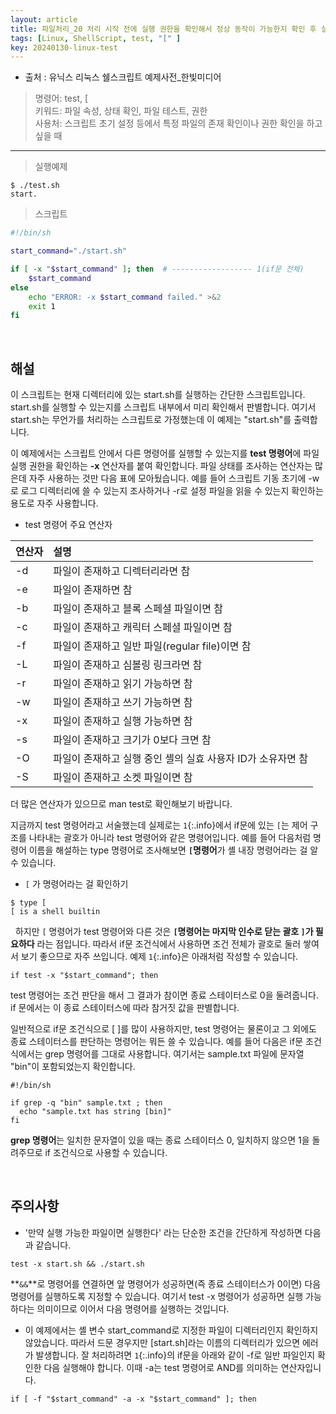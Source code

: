 ```yaml
---
layout: article
title: 파일처리_20 처리 시작 전에 실행 권한을 확인해서 정상 동작이 가능한지 확인 후 실행하기
tags: [Linux, ShellScript, test, "[" ]
key: 20240130-linux-test
---
```


- 출처 : 유닉스 리눅스 쉘스크립트 예제사전_한빛미디어

> 명령어: test,  [  
> 키워드: 파일 속성, 상태 확인, 파일 테스트, 권한   
> 사용처: 스크립트 초기 설정 등에서 특정 파일의 존재 확인이나 권한 확인을 하고 싶을 때
 
--- 

> 실행예제

```
$ ./test.sh
start.
```

> 스크립트

```bash
#!/bin/sh

start_command="./start.sh"

if [ -x "$start_command" ]; then  # ------------------ 1(if문 전체)
    $start_command
else
    echo "ERROR: -x $start_command failed." >&2
    exit 1
fi
```

&nbsp;
&nbsp;

## **해설**

이 스크립트는 현재 디렉터리에 있는 start.sh를 실행하는 간단한 스크립트입니다. start.sh를 실행할 수 있는지를 스크립트 내부에서 미리 확인해서 판별합니다. 여기서 start.sh는 무언가를 처리하는 스크립트로 가정했는데 이 예제는 "start.sh"를 출력합니다.

이 예제에서는 스크립트 안에서 다른 명령어를 실행할 수 있는지를 **test 명령어**에 파일실행 권한을 확인하는 **-x** 연산자를 붙여 확인합니다. 파일 상태를 조사하는 연산자는 많은데 자주 사용하는 것만 다음 표에 모아뒀습니다. 예를 들어 스크립트 기동 초기에 -w로 로그 디렉터리에 쓸 수 있는지 조사하거나 -r로 설정 파일을 읽을 수 있는지 확인하는 용도로 자주 사용합니다.

- test 명령어 주요 연산자

|연산자|설명|
|:----|:---|
|-d|파일이 존재하고 디렉터리라면 참|
|-e|파일이 존재하면 참|
|-b|파일이 존재하고 블록 스페셜 파일이면 참|
|-c|파일이 존재하고 캐릭터 스페셜 파일이면 참|
|-f|파일이 존재하고 일반 파일(regular file)이면 참|
|-L|파일이 존재하고 심볼링 링크라면 참|
|-r|파일이 존재하고 읽기 가능하면 참|
|-w|파일이 존재하고 쓰기 가능하면 참|
|-x|파일이 존재하고 실행 가능하면 참|
|-s|파일이 존재하고 크기가 0보다 크면 참|
|-O|파일이 존재하고 실행 중인 셸의 실효 사용자 ID가 소유자면 참|
|-S|파일이 존재하고 소켓 파일이면 참|

더 많은 연산자가 있으므로 man test로 확인해보기 바랍니다.

지금까지 test 명령어라고 서술했는데 실제로는 `1`{:.info}에서 if문에 있는 `[`는 제어 구조를 나타내는 괄호가 아니라 test 명령어와 같은 명령어입니다. 예를 들어 다음처럼 명령어 이름을 해설하는 type 명령어로 조사해보면 **`[`명령어**가 셸 내장 명령어라는 걸 알 수 있습니다.

- `[` 가 명령어라는 걸 확인하기
```
$ type [
[ is a shell builtin
```
 
하지만 `[` 명령어가 test 명령어와 다른 것은 **`[`명령어는 마지막 인수로 닫는 괄호 `]`가 필요하다** 라는 점입니다. 따라서 if문 조건식에서 사용하면 조건 전체가 괄호로 둘러 쌓여서 보기 좋으므로 자주 쓰입니다. 예제 `1`{:.info}은 아래처럼 작성할 수 있습니다.
```
if test -x "$start_command"; then
```
test 명령어는 조건 판단을 해서 그 결과가 참이면 종료 스테이터스로 0을 둘려줍니다.  
if 문에서는 이 종료 스테이터스에 따라 참거짓 값을 판별합니다.

일반적으로 if문 조건식으로 [ ]를 많이 사용하지만, test 명령어는 물론이고 그 외에도 종료 스테이터스를 판단하는 명령어는 뭐든 쓸 수 있습니다. 
예를 들어 다음은 if문 조건식에서는 grep 명령어를 그대로 사용합니다. 여기서는 sample.txt 파일에 문자열 "bin"이 포함되었는지 확인합니다.
```
#!/bin/sh

if grep -q "bin" sample.txt ; then
  echo "sample.txt has string [bin]"
fi
```

**grep 명령어**는 일치한 문자열이 있을 때는 종료 스테이터스 0, 일치하지 않으면 1을 돌려주므로 if 조건식으로 사용할 수 있습니다.

&nbsp;
&nbsp;

## **주의사항**

- '만약 실행 가능한 파일이면 실행한다' 라는 단순한 조건을 간단하게 작성하면 다음과 같습니다.
```
test -x start.sh && ./start.sh
```

**`&&`**로 명령어를 연결하면 앞 명령어가 성공하면(즉 종료 스테이터스가 0이면) 다음 명령어를 실행하도록 지정할 수 있습니다. 여기서 test -x 명령어가 성공하면 실행 가능하다는 의미이므로 이어서 다음 명령어를 실행하는 것입니다.
 
- 이 예제에서는 셸 변수 start_command로 지정한 파일이 디렉터리인지 확인하지 않았습니다. 따라서 드문 경우지만 [start.sh]라는 이름의 디렉터리가 있으면 에러가 발생합니다. 잘 처리하려면 `1`{:.info}의 if문을 아래와 같이 -f로 일반 파일인지 확인한 다음 실행해야 합니다. 이때 -a는 test 명령어로 AND를 의미하는 연산자입니다.
```
if [ -f "$start_command" -a -x "$start_command" ]; then
```


